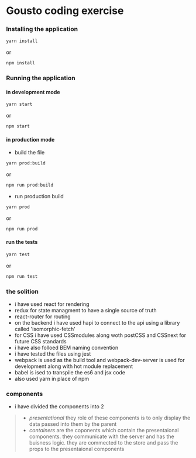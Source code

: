 # Gousto coding exercise

### Installing the application
```javascript
yarn install
```
or
```javascript
npm install
```

### Running the application
#### in development mode
```javascript
yarn start
```
or
```javascript
npm start
```

#### in production mode
* build the file
```javascript
yarn prod:build
```
or
```javascript
npm run prod:build
```

* run production build
```javascript
yarn prod
```
or
```javascript
npm run prod
```

#### run the tests
```javascript
yarn test
```


or
```javascript
npm run test
```
### the solition
* i have used react for rendering 
* redux for state managment to have a single source of truth
* react-router for routing 
* on the backend i have used hapi to connect to the api using a library called 'isomorphic-fetch'
* for CSS i have used CSSmodules along woth postCSS and CSSnext for future CSS standards
* i have also folloed BEM naming convention
* i have tested the files using jest
* webpack is used as the build tool and webpack-dev-server is used for development along with hot module replacement
* babel is ised to transpile the es6 and jsx code
* also used yarn in place of npm

### components
* i have divided the components into 2 
> - *presentational* they role of these components is to only display the data passed into them by the parent
> - *containers* are the coponents which contain the presentaional components. they communicate with the server and has the buisness logic. they are commected to the store and pass the props to the presentaional components
